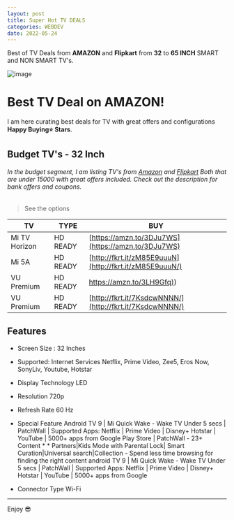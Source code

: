 ```yaml
---
layout: post
title: Super Hot TV DEALS
categories: WEBDEV
date: 2022-05-24
---
```


Best of TV Deals from **AMAZON** and **Flipkart** from  **32**  to **65 INCH** SMART and NON SMART TV's.

![image](https://m.media-amazon.com/images/I/71L-lTQnJiL._AC_SX615_SY462_.jpg)

# Best TV Deal on AMAZON!

I am here curating best deals for TV with great offers and configurations **Happy Buying⭐️ Stars**.

## Budget TV's - 32 Inch

###### In the budget segment, I am listing TV's from [Amazon](https://amzn.to/3LBhYWb) and [Flipkart](http://fkrt.it/7D0yEMNNNN/) Both that are under 15000 with great offers included. Check out the description for bank offers and coupons.



> See the options


| TV| TYPE  | BUY|
| --- | --- | --- |
|  Mi TV Horizon| HD READY | [https://amzn.to/3DJu7WS](https://amzn.to/3DJu7WS)|
|  Mi 5A | HD READY | [http://fkrt.it/zM85E9uuuN](http://fkrt.it/zM85E9uuuN/)|
|  VU Premium | HD READY | [https://amzn.to/3LH9Gfq)](https://amzn.to/3LH9Gfq))|
|VU Premium| HD READY | [http://fkrt.it/7KsdcwNNNN/](http://fkrt.it/7KsdcwNNNN/)|


## Features


* Screen Size	: 32 Inches

* Supported: Internet Services	Netflix, Prime Video, Zee5, Eros Now, SonyLiv, Youtube, Hotstar
* Display Technology	LED
* Resolution	720p
* Refresh Rate	60 Hz
* Special Feature	Android TV 9 | Mi Quick Wake - Wake TV Under 5 secs | PatchWall | Supported Apps: Netflix | Prime Video | Disney+ Hotstar | YouTube | 5000+ apps from Google Play Store | PatchWall - 23+ Content * * Partners|Kids Mode with Parental Lock| Smart Curation|Universal search|Collection - Spend less time browsing for finding the right content android TV 9 | Mi Quick Wake - Wake TV Under 5 secs | PatchWall | Supported Apps: Netflix | Prime Video | Disney+ Hotstar | YouTube | 5000+ apps from Google
* Connector Type	Wi-Fi


---

Enjoy 😎
